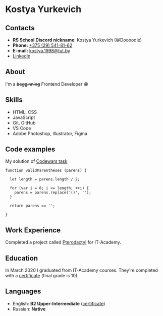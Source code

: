 # Kostya Yurkevich

## Contacts
- **RS School Discord nickname**: Kostya Yurkevich (@Doooodie)
- **Phone:** [+375 (29) 541-81-62](tel:+375295418162)
- **E-mail:** <kostya.1998@tut.by>
- [LinkedIn](https://www.linkedin.com/in/dooodie/)


## About
I'm a ~~begginning~~ Frontend Developer 😀

## Skills
- HTML, CSS
- JavaScript
- Git, GitHub
- VS Code
- Adobe Photoshop, Illustrator, Figma

## Code examples
My solution of [Codewars task](https://www.codewars.com/kata/52774a314c2333f0a7000688)

```
function validParentheses (parens) {
    
  let length = parens.length / 2;
  
  for (var i = 0; i <= length; ++i) {
    parens = parens.replace('()', '');
  }
  
  return parens == '';

}
```

## Work Experience
Completed a project called [Pterodactyl](https://doooodie.github.io/IT-Academy-FD2/Pterodactyl/index.html) for IT-Academy.

## Education
In March 2020 I graduated from IT-Academy courses. They're completed with a [certificate](https://drive.google.com/file/d/1Zc8raiuxStffkMTjaOMeMorkoeYm4lIw/view) (final grade is 10).

## Languages
- English: **B2 Upper-Intermediate** ([certificate](https://www.efset.org/cert/YVSach))
- Russian: **Native**
